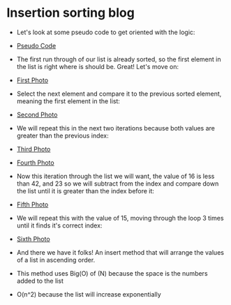 # Insertion sorting blog

- Let's look at some pseudo code to get oriented with the logic:

- [Pseudo Code](pseudo-code.png)

- The first run through of our list is already sorted, so the first element in the list is right where is should be. Great! Let's move on:

- [First Photo](first-loop.png)

- Select the next element and compare it to the previous sorted element, meaning the first element in the list:

- [Second Photo](second-photo.png)

- We will repeat this in the next two iterations because both values are greater than the previous index:

- [Third Photo](third-photo.png)
- [Fourth Photo](fourth-photo.png)

- Now this iteration through the list we will want, the value of 16 is less than 42, and 23 so we will subtract from the index and compare down the list until it is greater than the index before it:

- [Fifth Photo](fifth-photo.png)

- We will repeat this with the value of 15, moving through the loop 3 times until it finds it's correct index:

- [Sixth Photo](sixth-photo.png)

- And there we have it folks! An insert method that will arrange the values of a list in ascending order.

- This method uses Big(O) of (N) because the space is the numbers added to the list
- O(n^2) because the list will increase exponentially
